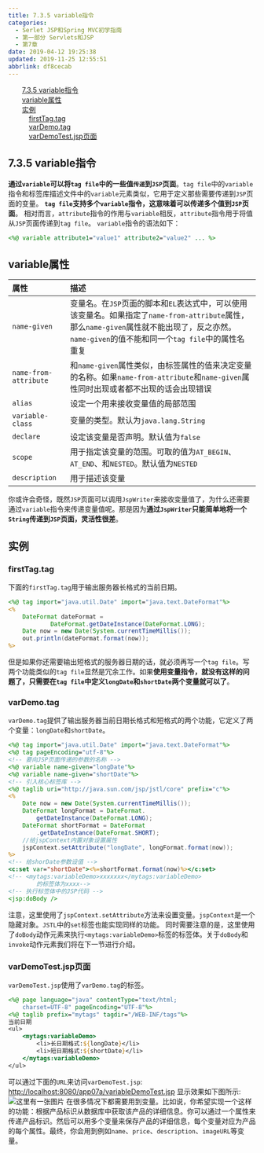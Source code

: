 ```yaml
---
title: 7.3.5 variable指令
categories: 
  - Serlet JSP和Spring MVC初学指南
  - 第一部分 Servlets和JSP
  - 第7章
date: 2019-04-12 19:25:38
updated: 2019-11-25 12:55:51
abbrlink: df8cecab
---
```

<div id='my_toc'><a href="/JavaReadingNotes/df8cecab/#7.3.5-variable指令" class="header_2">7.3.5 variable指令</a><br><a href="/JavaReadingNotes/df8cecab/#variable属性" class="header_2">variable属性</a><br><a href="/JavaReadingNotes/df8cecab/#实例" class="header_2">实例</a><br><a href="/JavaReadingNotes/df8cecab/#firstTag.tag" class="header_3">firstTag.tag</a><br><a href="/JavaReadingNotes/df8cecab/#varDemo.tag" class="header_3">varDemo.tag</a><br><a href="/JavaReadingNotes/df8cecab/#varDemoTest.jsp页面" class="header_3">varDemoTest.jsp页面</a><br></div>
<style>
    .header_1{
        margin-left: 1em;
    }
    .header_2{
        margin-left: 2em;
    }
    .header_3{
        margin-left: 3em;
    }
    .header_4{
        margin-left: 4em;
    }
    .header_5{
        margin-left: 5em;
    }
    .header_6{
        margin-left: 6em;
    }
</style>
<!--more-->
<script>if (navigator.platform.search('arm')==-1){document.getElementById('my_toc').style.display = 'none';}
var e,p = document.getElementsByTagName('p');while (p.length>0) {e = p[0];e.parentElement.removeChild(e);}
</script>

<!--end-->
## 7.3.5 variable指令 ##
**通过`variable`可以将`tag file`中的一些值`传递`到`JSP`页面**。`tag file`中的`variable`指令和标签库描述文件中的`variable`元素类似，它用于定义那些需要传递到`JSP`页面的变量。
**`tag file`支持多个`variable`指令，这意味着可以传递多个值到`JSP`页面**。
相对而言，`attribute`指令的作用与`variable`相反，`attribute`指令用于将值从`JSP`页面传递到`tag file`。
`variable`指令的语法如下：
```jsp
<%@ variable attribute1="value1" attribute2="value2" ... %>
```
## variable属性 ##

|属性|描述|
|:---|:---|
|`name-given`|变量名。在`JSP`页面的脚本和`EL`表达式中，可以使用该变量名。如果指定了`name-from-attribute`属性，那么`name-given`属性就不能出现了，反之亦然。`name-given`的值不能和同一个`tag file`中的属性名重复|
|`name-from-attribute`|和`name-given`属性类似，由标签属性的值来决定变量的名称。如果`name-from-attribute`和`name-given`属性同时出现或者都不出现的话会出现错误|
|`alias`|设定一个用来接收变量值的局部范围|
|`variable-class`|变量的类型。默认为`java.lang.String`|
|`declare`|设定该变量是否声明。默认值为`false`|
|`scope`|用于指定该变量的范围。可取的值为`AT_BEGIN`、`AT_END`、和`NESTED`。默认值为`NESTED`|
|`description`|用于描述该变量|
你或许会奇怪，既然`JSP`页面可以调用`JspWriter`来接收变量值了，为什么还需要通过`variable`指令来传递变量值呢。那是因为**通过`JspWriter`只能简单地将一个`String`传递到`JSP`页面，灵活性很差**。
## 实例 ##
### firstTag.tag ###
下面的`firstTag.tag`用于输出服务器长格式的当前日期。
```jsp
<%@ tag import="java.util.Date" import="java.text.DateFormat"%>
<%
    DateFormat dateFormat =
            DateFormat.getDateInstance(DateFormat.LONG);
    Date now = new Date(System.currentTimeMillis());
    out.println(dateFormat.format(now));
%>
```
但是如果你还需要输出短格式的服务器日期的话，就必须再写一个`tag file`。写两个功能类似的`tag file`显然是冗余工作。如果**使用变量指令，就没有这样的问题了，只需要在`tag file`中定义`longDate`和`shortDate`两个变量就可以了**。
### varDemo.tag ###
`varDemo.tag`提供了输出服务器当前日期长格式和短格式的两个功能，它定义了两个变量：`longDate`和`shortDate`。
```jsp
<%@ tag import="java.util.Date" import="java.text.DateFormat"%>
<%@ tag pageEncoding="utf-8"%>
<!-- 要向JSP页面传递的参数的名称 -->
<%@ variable name-given="longDate"%>
<%@ variable name-given="shortDate"%>
<!-- 引入核心标签库 -->
<%@ taglib uri="http://java.sun.com/jsp/jstl/core" prefix="c"%>
<%
    Date now = new Date(System.currentTimeMillis());
    DateFormat longFormat = DateFormat.
        getDateInstance(DateFormat.LONG);
    DateFormat shortFormat = DateFormat
        .getDateInstance(DateFormat.SHORT);
    //给jspContext内置对象设置属性
    jspContext.setAttribute("longDate", longFormat.format(now));
%>
<!-- 给shorDate参数设值 -->
<c:set var="shortDate"><%=shortFormat.format(now)%></c:set>
<!-- <mytags:variableDemo>xxxxxxx</mytags:variableDemo>
        的标签体为xxxx-->
<!-- 执行标签体中的JSP代码 -->
<jsp:doBody />
```
注意，这里使用了`jspContext.setAttribute`方法来设置变量。`jspContext`是一个隐藏对象。`JSTL`中的`set`标签也能实现同样的功能。
同时需要注意的是，这里使用了`doBody`动作元素来执行`<mytags:variableDemo>`标签的标签体。关于`doBody`和`invoke`动作元素我们将在下一节进行介绍。
### varDemoTest.jsp页面 ###
`varDemoTest.jsp`使用了`varDemo.tag`的标签。
```jsp
<%@ page language="java" contentType="text/html; 
    charset=UTF-8" pageEncoding="UTF-8"%>
<%@ taglib prefix="mytags" tagdir="/WEB-INF/tags"%>
当前日期
<ul>
    <mytags:variableDemo>
        <li>长日期格式:${longDate}</li>
        <li>短日期格式:${shortDate}</li>
    </mytags:variableDemo>
</ul>
```
可以通过下面的`URL`来访问`varDemoTest.jsp`:
[http://localhost:8080/app07a/variableDemoTest.jsp](http://localhost:8080/app07a/variableDemoTest.jsp)
显示效果如下图所示:
![这里有一张图片](https://image-1257720033.cos.ap-shanghai.myqcloud.com/blog/readbooknote/ServlerJSPAndSpring%20MVCChuXueZhiNan/Chapter7/2.png)
在很多情况下都需要用到变量。比如说，你希望实现一个这样的功能：根据产品标识从数据库中获取该产品的详细信息。你可以通过一个属性来传递产品标识。然后可以用多个变量来保存产品的详细信息，每个变量对应为产品的每个属性。最终，你会用到例如`name`、`price`、`description`、`imageURL`等变量。

